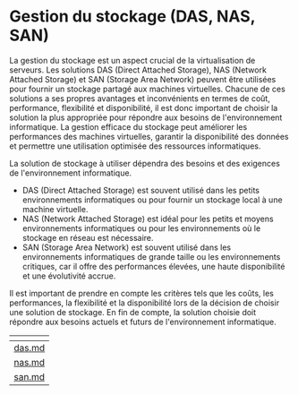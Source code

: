 # Gestion du stockage (DAS, NAS, SAN)

La gestion du stockage est un aspect crucial de la virtualisation de serveurs. Les solutions DAS (Direct Attached Storage), NAS (Network Attached Storage) et SAN (Storage Area Network) peuvent être utilisées pour fournir un stockage partagé aux machines virtuelles. Chacune de ces solutions a ses propres avantages et inconvénients en termes de coût, performance, flexibilité et disponibilité, il est donc important de choisir la solution la plus appropriée pour répondre aux besoins de l'environnement informatique. La gestion efficace du stockage peut améliorer les performances des machines virtuelles, garantir la disponibilité des données et permettre une utilisation optimisée des ressources informatiques.

La solution de stockage à utiliser dépendra des besoins et des exigences de l'environnement informatique.

* DAS (Direct Attached Storage) est souvent utilisé dans les petits environnements informatiques ou pour fournir un stockage local à une machine virtuelle.
* NAS (Network Attached Storage) est idéal pour les petits et moyens environnements informatiques ou pour les environnements où le stockage en réseau est nécessaire.
* SAN (Storage Area Network) est souvent utilisé dans les environnements informatiques de grande taille ou les environnements critiques, car il offre des performances élevées, une haute disponibilité et une évolutivité accrue.

Il est important de prendre en compte les critères tels que les coûts, les performances, la flexibilité et la disponibilité lors de la décision de choisir une solution de stockage. En fin de compte, la solution choisie doit répondre aux besoins actuels et futurs de l'environnement informatique.

<table data-view="cards"><thead><tr><th data-card-target data-type="content-ref"></th></tr></thead><tbody><tr><td><a href="das.md">das.md</a></td></tr><tr><td><a href="nas.md">nas.md</a></td></tr><tr><td><a href="san.md">san.md</a></td></tr></tbody></table>

